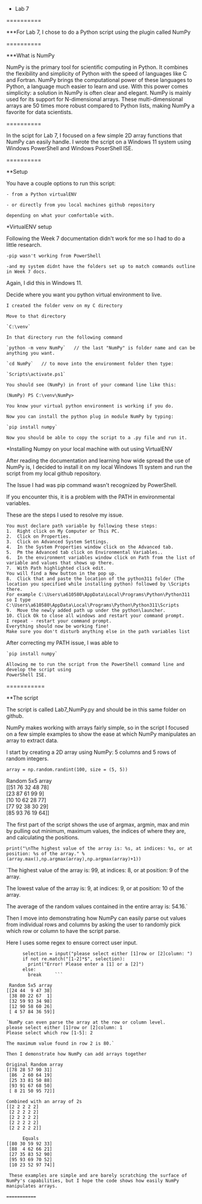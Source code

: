 * Lab 7

==========

***For Lab 7, I chose to do a Python script using the plugin called NumPy

==========

***What is NumPy

NumPy is the primary tool for scientific computing in Python. It combines the flexibility and simplicity of Python with the speed of languages like C and Fortran. NumPy brings the computational power of these languages to Python, a language much easier to learn and use. With this power comes simplicity: a solution in NumPy is often clear and elegant. NumPy is mainly used for its support for N-dimensional arrays. These multi-dimensional arrays are 50 times more robust compared to Python lists, making NumPy a favorite for data scientists.

==========

In the scipt for Lab 7, I focused on a few simple 2D array functions that NumPy can easily handle. I wrote the script on a Windows 11 system using Windows PowerShell and Windows PoserShell ISE.

==========

**Setup

You have a couple options to run this script:

    - from a Python virtualENV

    - or directly from you local machines github repository

    depending on what your comfortable with.

*VirtualENV setup

Following the Week 7 documentation didn't work for me so I had to do a little research.

    -pip wasn't working from PowerShell

    -and my system didnt have the folders set up to match commands outline in Week 7 docs.

Again, I did this in Windows 11.

Decide where you want you python virtual environment to live.

    I created the folder venv on my C directory

    Move to that directory

    `C:\venv`

    In that directory run the following command

    `python -m venv NumPy`   // the last "NumPy" is folder name and can be anything you want.

    `cd NumPy`   // to move into the environment folder then type:

    `Scripts\activate.ps1`

    You should see (NumPy) in front of your command line like this:

    (NumPy) PS C:\venv\NumPy>

    You know your virtual python environment is working if you do.

    Now you can install the python plug in module NumPy by typing:

    `pip install numpy`

    Now you should be able to copy the script to a .py file and run it.

*Installing Numpy on your local machine with out using VirtualENV

After reading the documentation and learning how wide spread the use of NumPy is, 
I decided to install it on my local Windows 11 system and run the script from my 
local github repository.

The Issue I had was pip command wasn't recognized by PowerShell.

If you encounter this, it is a problem with the PATH in environmental variables.

These are the steps I used to resolve my issue.

    You must declare path variable by following these steps:
    1.	Right click on My Computer or This PC.
    2.	Click on Properties.
    3.	Click on Advanced System Settings.
    4.	In the System Properties window click on the Advanced tab.
    5.	Pm the Advanced tab click on Environmental Variables..
    6.  In the environment variables window click on Path from the list of variable and values that shows up there.
    7.  With Path highlighted click edit. 
    You will find a New button in the pop up.
    8.  Click that and paste the location of the python311 folder (The location you specified while installing python) followed by \Scripts there.
    For example C:\Users\a610580\AppData\Local\Programs\Python\Python311 
    so I type   C:\Users\a610580\AppData\Local\Programs\Python\Python311\Scripts
    9.  Move the newly added path up under the python\launcher.
    10. Click Ok to close all windows and restart your command prompt.
    I repeat - restart your command prompt.
    Everything should now be working fine! 
    Make sure you don't disturb anything else in the path variables list 

After correcting my PATH issue, I was able to

    `pip install numpy`
    
    Allowing me to run the script from the PowerShell command line and develop the script using
    PowerShell ISE.

===========

**The script

The script is called Lab7_NumPy.py and should be in this same folder on github.

NumPy makes working with arrays fairly simple, so in the script I focused on a few simple 
examples to show the ease at which NumPy manipulates an array to extract data.

I start by creating a 2D array using NumPy: 5 columns and 5 rows of random integers.

```array = np.random.randint(100, size = (5, 5))```

 Random 5x5 array  
[[51 76 32 48 78]  
 [23 87 61 99  9]  
 [10 10 62 28 77]  
 [77 92 38 30 29]  
 [85 93 76 19 64]]

The first part of the script shows the use of argmax, argmin, max and min by pulling out minimum, maximum values, the indices of where they are, and calculating the positions.

```print("\nThe highest value of the array is: %s, at indices: %s, or at position: %s of the array." % (array.max(),np.argmax(array),np.argmax(array)+1))```

`The highest value of the array is: 99, at indices: 8, or at position: 9 of the array.

The lowest value of the array is: 9, at indices: 9, or at position: 10 of the array.

The average of the random values contained in the entire array is: 54.16.`

Then I move into demonstrating how NumPy can easily parse out values from individual rows and columns
by asking the user to randomly pick which row or column to have the script parse.

Here I uses some regex to ensure correct user input.

```while True:  
      selection = input("please select either [1]row or [2]column: ")
      if not re.match("[1-2]*$", selection):
        print("Error! Please enter a [1] or a [2]")
      else:
        break     ```

 Random 5x5 array
[[24 44  9 47 38]
 [38 80 22 67  1]
 [32 59 93 34 98]
 [12 90 58 60 26]
 [ 4 57 84 36 59]]

`NumPy can even parse the array at the row or column level.
please select either [1]row or [2]column: 1
Please select which row [1-5]: 2

The maximum value found in row 2 is 80.`

Then I demonstrate how NumPy can add arrays together

Original Random array
[[78 28 57 90 31]
 [86  2 60 64 19]
 [25 33 81 50 88]
 [93 91 67 68 50]
 [ 8 21 50 95 72]]

Combined with an array of 2s
[[2 2 2 2 2]
 [2 2 2 2 2]
 [2 2 2 2 2]
 [2 2 2 2 2]
 [2 2 2 2 2]]

      Equals
[[80 30 59 92 33]
 [88  4 62 66 21]
 [27 35 83 52 90]
 [95 93 69 70 52]
 [10 23 52 97 74]]

 These examples are simple and are barely scratching the surface of NumPy's capabilities, but I hope the code shows how easily NumPy manipulates arrays.

===========
